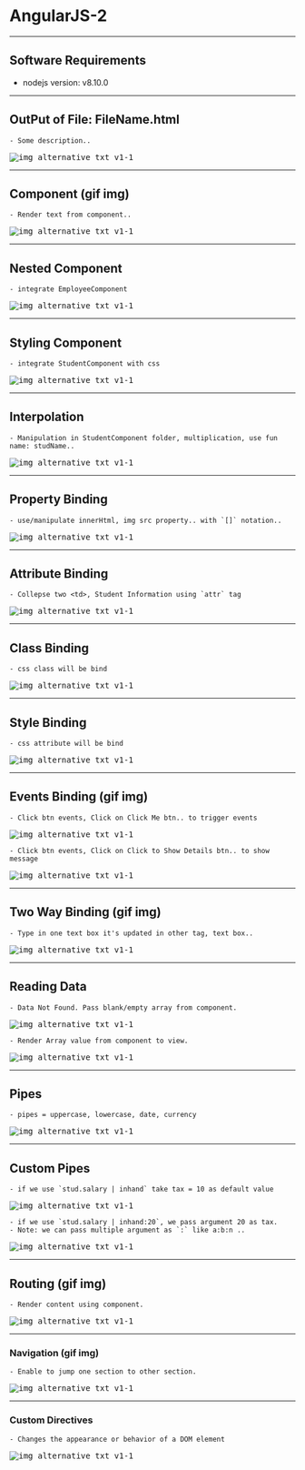 # AngularJS-2

---
## Software Requirements
- nodejs version: v8.10.0


---
## OutPut of File: FileName.html
	- Some description..
<kbd><img src="/imgs-readme/img-black-blank_v1-1.jpg" alt="img_alternative_txt_v1-1" title="hover_title.."></img></kbd>

---
## Component (gif img)
	- Render text from component..
<kbd><img src="/imgs-readme/hello-word_v2-1.gif" alt="img_alternative_txt_v1-1"></img></kbd>

---
## Nested Component
	- integrate EmployeeComponent
<kbd><img src="/imgs-readme/nested-components_v1-1.png" alt="img_alternative_txt_v1-1"></img></kbd>

---
## Styling Component
	- integrate StudentComponent with css
<kbd><img src="/imgs-readme/styling-components_v1-1.png" alt="img_alternative_txt_v1-1"></img></kbd>

---
## Interpolation
	- Manipulation in StudentComponent folder, multiplication, use fun name: studName..
<kbd><img src="/imgs-readme/interpolation_v1-1.png" alt="img_alternative_txt_v1-1"></img></kbd>

---
## Property Binding
	- use/manipulate innerHtml, img src property.. with `[]` notation.. 
<kbd><img src="/imgs-readme/property-binding_v1-1.png" alt="img_alternative_txt_v1-1"></img></kbd>

---
## Attribute Binding
	- Collepse two <td>, Student Information using `attr` tag
<kbd><img src="/imgs-readme/attribute-binding_v1-1.png" alt="img_alternative_txt_v1-1"></img></kbd>

---
## Class Binding
	- css class will be bind
<kbd><img src="/imgs-readme/class-binding_v1-1.png" alt="img_alternative_txt_v1-1"></img></kbd>

---
## Style Binding
	- css attribute will be bind
<kbd><img src="/imgs-readme/style-binding_v1-1.png" alt="img_alternative_txt_v1-1"></img></kbd>

---
## Events Binding (gif img)
	- Click btn events, Click on Click Me btn.. to trigger events
<kbd><img src="/imgs-readme/events-binding_v3-1.gif" alt="img_alternative_txt_v1-1"></img></kbd>

	- Click btn events, Click on Click to Show Details btn.. to show message
<kbd><img src="/imgs-readme/event-binding-btnShowMsg_v3-1.gif" alt="img_alternative_txt_v1-1"></img></kbd>

---
## Two Way Binding (gif img)
	- Type in one text box it's updated in other tag, text box..
<kbd><img src="/imgs-readme/two-way-binding_v1-1.gif" alt="img_alternative_txt_v1-1"></img></kbd>

---
## Reading Data
	- Data Not Found. Pass blank/empty array from component.
<kbd><img src="/imgs-readme/reading-data_v1-1.png" alt="img_alternative_txt_v1-1"></img></kbd>

	- Render Array value from component to view.
<kbd><img src="/imgs-readme/reading-data_v2-1.png" alt="img_alternative_txt_v1-1"></img></kbd>

---
## Pipes
	- pipes = uppercase, lowercase, date, currency
<kbd><img src="/imgs-readme/pipes_v1-1.png" alt="img_alternative_txt_v1-1"></img></kbd>

---
## Custom Pipes
	- if we use `stud.salary | inhand` take tax = 10 as default value
<kbd><img src="/imgs-readme/custom-pipe_v1-1.png" alt="img_alternative_txt_v1-1"></img></kbd>

	- if we use `stud.salary | inhand:20`, we pass argument 20 as tax.
	- Note: we can pass multiple argument as `:` like a:b:n ..
<kbd><img src="/imgs-readme/custom-pipe_v2-1.png" alt="img_alternative_txt_v1-1"></img></kbd>

---
## Routing (gif img)
	- Render content using component.
<kbd><img src="/imgs-readme/routing_v1-1.gif" alt="img_alternative_txt_v1-1"></img></kbd>

---
### Navigation (gif img)
	- Enable to jump one section to other section.
<kbd><img src="/imgs-readme/nvavigation_v1-1.gif" alt="img_alternative_txt_v1-1"></img></kbd>

---
### Custom Directives
	- Changes the appearance or behavior of a DOM element
<kbd><img src="/imgs-readme/custom-directive_v1-1.png" alt="img_alternative_txt_v1-1"></img></kbd>

